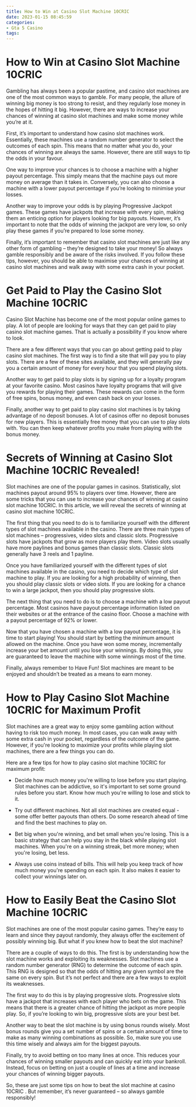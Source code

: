 ```yaml
---
title: How to Win at Casino Slot Machine 10CRIC 
date: 2023-01-15 08:45:59
categories:
- Gta 5 Casino
tags:
---
```



#  How to Win at Casino Slot Machine 10CRIC 

Gambling has always been a popular pastime, and casino slot machines are one of the most common ways to gamble. For many people, the allure of winning big money is too strong to resist, and they regularly lose money in the hopes of hitting it big. However, there are ways to increase your chances of winning at casino slot machines and make some money while you’re at it.

First, it’s important to understand how casino slot machines work. Essentially, these machines use a random number generator to select the outcomes of each spin. This means that no matter what you do, your chances of winning are always the same. However, there are still ways to tip the odds in your favour.

One way to improve your chances is to choose a machine with a higher payout percentage. This simply means that the machine pays out more money on average than it takes in. Conversely, you can also choose a machine with a lower payout percentage if you’re looking to minimise your losses.

Another way to improve your odds is by playing Progressive Jackpot games. These games have jackpots that increase with every spin, making them an enticing option for players looking for big payouts. However, it’s important to note that the odds of winning the jackpot are very low, so only play these games if you’re prepared to lose some money.

Finally, it’s important to remember that casino slot machines are just like any other form of gambling – they’re designed to take your money! So always gamble responsibly and be aware of the risks involved. If you follow these tips, however, you should be able to maximise your chances of winning at casino slot machines and walk away with some extra cash in your pocket.

#  Get Paid to Play the Casino Slot Machine 10CRIC 

Casino Slot Machine has become one of the most popular online games to play. A lot of people are looking for ways that they can get paid to play casino slot machine games. That is actually a possibility if you know where to look. 

There are a few different ways that you can go about getting paid to play casino slot machines. The first way is to find a site that will pay you to play slots. There are a few of these sites available, and they will generally pay you a certain amount of money for every hour that you spend playing slots. 

Another way to get paid to play slots is by signing up for a loyalty program at your favorite casino. Most casinos have loyalty programs that will give you rewards for playing their games. These rewards can come in the form of free spins, bonus money, and even cash back on your losses. 

Finally, another way to get paid to play casino slot machines is by taking advantage of no deposit bonuses. A lot of casinos offer no deposit bonuses for new players. This is essentially free money that you can use to play slots with. You can then keep whatever profits you make from playing with the bonus money.

#  Secrets of Winning at Casino Slot Machine 10CRIC Revealed! 

Slot machines are one of the popular games in casinos. Statistically, slot machines payout around 95% to players over time. However, there are some tricks that you can use to increase your chances of winning at casino slot machine 10CRIC. In this article, we will reveal the secrets of winning at casino slot machine 10CRIC.

The first thing that you need to do is to familiarize yourself with the different types of slot machines available in the casino. There are three main types of slot machines – progressives, video slots and classic slots. Progressive slots have jackpots that grow as more players play them. Video slots usually have more paylines and bonus games than classic slots. Classic slots generally have 3 reels and 1 payline.

Once you have familiarized yourself with the different types of slot machines available in the casino, you need to decide which type of slot machine to play. If you are looking for a high probability of winning, then you should play classic slots or video slots. If you are looking for a chance to win a large jackpot, then you should play progressive slots.

The next thing that you need to do is to choose a machine with a low payout percentage. Most casinos have payout percentage information listed on their websites or at the entrance of the casino floor. Choose a machine with a payout percentage of 92% or lower.

Now that you have chosen a machine with a low payout percentage, it is time to start playing! You should start by betting the minimum amount allowed on the machine. Once you have won some money, incrementally increase your bet amount until you lose your winnings. By doing this, you are guaranteed to leave the machine with some winnings most of the time.

Finally, always remember to Have Fun! Slot machines are meant to be enjoyed and shouldn’t be treated as a means to earn money.

#  How to Play Casino Slot Machine 10CRIC for Maximum Profit 

Slot machines are a great way to enjoy some gambling action without having to risk too much money. In most cases, you can walk away with some extra cash in your pocket, regardless of the outcome of the game. However, if you're looking to maximize your profits while playing slot machines, there are a few things you can do.

Here are a few tips for how to play casino slot machine 10CRIC for maximum profit:

- Decide how much money you're willing to lose before you start playing. Slot machines can be addictive, so it's important to set some ground rules before you start. Know how much you're willing to lose and stick to it.

- Try out different machines. Not all slot machines are created equal - some offer better payouts than others. Do some research ahead of time and find the best machines to play on.

- Bet big when you're winning, and bet small when you're losing. This is a basic strategy that can help you stay in the black while playing slot machines. When you're on a winning streak, bet more money; when you're losing, bet less.

- Always use coins instead of bills. This will help you keep track of how much money you're spending on each spin. It also makes it easier to collect your winnings later on.

#  How to Easily Beat the Casino Slot Machine 10CRIC

Slot machines are one of the most popular casino games. They’re easy to learn and since they payout randomly, they always offer the excitement of possibly winning big. But what if you knew how to beat the slot machine?

There are a couple of ways to do this. The first is by understanding how the slot machine works and exploiting its weaknesses. Slot machines use a random number generator (RNG) to determine the outcome of each spin. This RNG is designed so that the odds of hitting any given symbol are the same on every spin. But it’s not perfect and there are a few ways to exploit its weaknesses.

The first way to do this is by playing progressive slots. Progressive slots have a jackpot that increases with each player who bets on the game. This means that there is a greater chance of hitting the jackpot as more people play. So, if you’re looking to win big, progressive slots are your best bet.

Another way to beat the slot machine is by using bonus rounds wisely. Most bonus rounds give you a set number of spins or a certain amount of time to make as many winning combinations as possible. So, make sure you use this time wisely and always aim for the biggest payouts.

Finally, try to avoid betting on too many lines at once. This reduces your chances of winning smaller payouts and can quickly eat into your bankroll. Instead, focus on betting on just a couple of lines at a time and increase your chances of winning bigger payouts.

So, these are just some tips on how to beat the slot machine at casino 10CRIC . But remember, it’s never guaranteed – so always gamble responsibly!